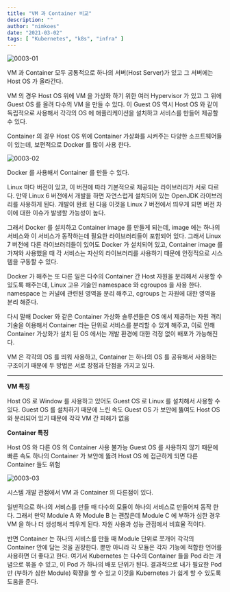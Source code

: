 ```yaml
---
title: "VM 과 Container 비교"
description: ""
author: "nimkoes"
date: "2021-03-02"
tags: [ "Kubernetes", "k8s", "infra" ]
---
```


![0003-01](/tech-blog/resources/images/kubernetes/0003-01.png)

VM 과 Container 모두 공통적으로 하나의 서버(Host Server)가 있고 그 서버에는 Host OS 가 올라간다.

VM 의 경우 Host OS 위에 VM 을 가상화 하기 위한 여러 Hypervisor 가 있고 그 위에 Guest OS 를 올려 다수의 VM 을 만들 수 있다. 이 Guest OS 역시 Host OS 와 같이
독립적으로 사용해서 각각의 OS 에 애플리케이션을 설치하고 서비스를 만들어 제공할 수 있다.

Container 의 경우 Host OS 위에 Container 가상화를 시켜주는 다양한 소프트웨어들이 있는데, 보편적으로 Docker 를 많이 사용 한다.

![0003-02](/tech-blog/resources/images/kubernetes/0003-02.png)

Docker 를 사용해서 Container 를 만들 수 있다.

Linux 마다 버전이 있고, 이 버전에 따라 기본적으로 제공되는 라이브러리가 서로 다르다. 만약 Linux 6 버전에서 개발을 하면 자연스럽게 설치되어 있는 OpenJDK 라이브러리를 사용하게 된다. 개발이 완료
된 다음 이것을 Linux 7 버전에서 띄우게 되면 버전 차이에 대한 이슈가 발생할 가능성이 높다.

그래서 Docker 를 설치하고 Container image 를 만들게 되는데, image 에는 하나의 서비스와 이 서비스가 동작하는데 필요한 라이브러리들이 포함되어 있다. 그래서 Linux 7 버전에 다른
라이브러리들이 있어도 Docker 가 설치되어 있고, Container image 를 가져와 사용했을 때 각 서비스는 자신의 라이브러리를 사용하기 때문에 안정적으로 시스템을 구동할 수 있다.

Docker 가 해주는 또 다른 일은 다수의 Container 간 Host 자원을 분리해서 사용할 수 있도록 해주는데, Linux 고유 기술인 namespace 와 cgroupos 을 사용 한다. namespace
는 커널에 관련된 영역을 분리 해주고, cgroups 는 자원에 대한 영역을 분리 해준다.

다시 말해 Docker 와 같은 Container 가상화 솔루션들은 OS 에서 제공하는 자원 격리 기술을 이용해서 Container 라는 단위로 서비스를 분리할 수 있게 해주고, 이로 인해 Container 가상화가
설치 된 OS 에서는 개발 환경에 대한 걱정 없이 배포가 가능해진다.

VM 은 각각의 OS 를 띄워 사용하고, Container 는 하나의 OS 를 공유해서 사용하는 구조이기 때문에 두 방법은 서로 장점과 단점을 가지고 있다.

---

**VM 특징**

Host OS 로 Window 를 사용하고 있어도 Guest OS 로 Linux 를 설치해서 사용할 수 있다.
Guest OS 를 설치하기 때문에 느린 속도
Guest OS 가 보안에 뚫여도 Host OS 와 분리되어 있기 때문에 각각 VM 간 피해가 없음

**Container 특징**

Host OS 와 다른 OS 의 Container 사용 불가능
Guest OS 를 사용하지 않기 때문에 빠른 속도
하나의 Container 가 보안에 뚫려 Host OS 에 접근하게 되면 다른 Container 들도 위험

![0003-03](/tech-blog/resources/images/kubernetes/0003-03.png)

시스템 개발 관점에서 VM 과 Container 의 다른점이 있다.

일반적으로 하나의 서비스를 만들 때 다수의 모듈이 하나의 서비스로 만들어져 동작 한다. 그래서 만약 Module A 와 Module B 는 괜찮은데 Module C 에 부하가 심한 경우 VM 을 하나 더 생성해서
띄우게 된다. 자원 사용과 성능 관점에서 비효율 적이다.

반면 Container 는 하나의 서비스를 만들 때 Module 단위로 쪼개어 각각의 Container 안에 담는 것을 권장한다. 뿐만 아니라 각 모듈은 각자 기능에 적합한 언어를 사용하면 더 좋다고 한다. 여기서
Kubernetes 는 다수의 Container 들을 Pod 라는 개념으로 묶을 수 있고, 이 Pod 가 하나의 배포 단위가 된다. 결과적으로 내가 필요한 Pod 만 (부하가 심한 Module) 확장을 할 수 있고
이것을 Kubernetes 가 쉽게 할 수 있도록 도움을 준다.